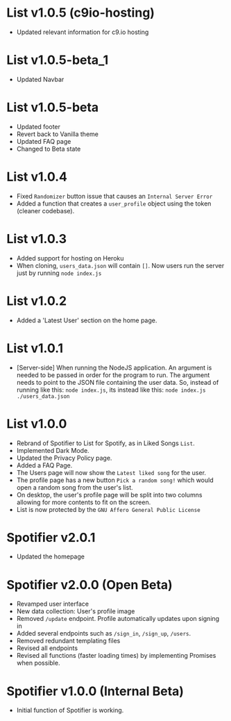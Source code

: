 # List v1.0.5 (c9io-hosting)
-   Updated relevant information for c9.io hosting

# List v1.0.5-beta_1
-   Updated Navbar

# List v1.0.5-beta
-	Updated footer
-	Revert back to Vanilla theme
-	Updated FAQ page
-	Changed to Beta state

# List v1.0.4
-   Fixed `Randomizer` button issue that causes an `Internal Server Error`
-   Added a function that creates a `user_profile` object using the token (cleaner codebase).

# List v1.0.3
-   Added support for hosting on Heroku
-   When cloning, `users_data.json` will contain `[]`. Now users run the server just by running `node index.js`

# List v1.0.2
-   Added a 'Latest User' section on the home page.

# List v1.0.1
-   [Server-side] When running the NodeJS application. An argument is needed to be passed in order for the program to run. The argument needs to point to the JSON file containing the user data. So, instead of running like this: `node index.js`, its instead like this: `node index.js ./users_data.json`

# List v1.0.0
-   Rebrand of Spotifier to List for Spotify, as in Liked Songs `List`.
-   Implemented Dark Mode.
-   Updated the Privacy Policy page.
-   Added a FAQ Page.
-   The Users page will now show the `Latest liked song` for the user.
-   The profile page has a new button `Pick a random song!` which would open a random song from the user's list.
-   On desktop, the user's profile page will be split into two columns allowing for more contents to fit on the screen.
-   List is now protected by the `GNU Affero General Public License`

# Spotifier v2.0.1
-	Updated the homepage

# Spotifier v2.0.0 (Open Beta)
-   Revamped user interface
-   New data collection: User's profile image
-   Removed `/update` endpoint. Profile automatically updates upon signing in
-   Added several endpoints such as `/sign_in`, `/sign_up`, `/users`.
-   Removed redundant templating files
-   Revised all endpoints
-   Revised all functions (faster loading times) by implementing Promises when possible.

# Spotifier v1.0.0 (Internal Beta)
-   Initial function of Spotifier is working.